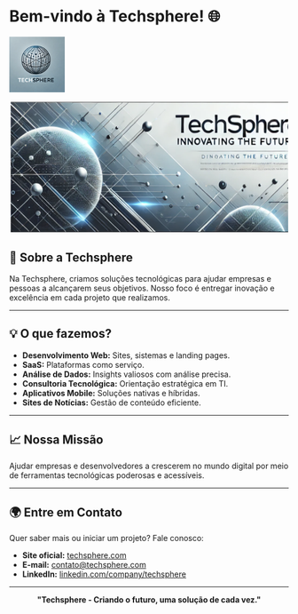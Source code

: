 # Bem-vindo à Techsphere! 🌐

<p align="start">
  <img src="https://github.com/techspherept/.github/blob/main/profile/logoempresa.webp" alt="Logo da Techsphere" width="100">
</p>

<p align="center">
  <img src="https://github.com/techspherept/.github/blob/main/profile/banner.png" alt="Banner da Techsphere" width="800">
</p>

## 🚀 Sobre a Techsphere

Na Techsphere, criamos soluções tecnológicas para ajudar empresas e pessoas a alcançarem seus objetivos. Nosso foco é entregar inovação e excelência em cada projeto que realizamos.

---

## 💡 O que fazemos?

- **Desenvolvimento Web:** Sites, sistemas e landing pages.
- **SaaS:** Plataformas como serviço.
- **Análise de Dados:** Insights valiosos com análise precisa.
- **Consultoria Tecnológica:** Orientação estratégica em TI.
- **Aplicativos Mobile:** Soluções nativas e híbridas.
- **Sites de Notícias:** Gestão de conteúdo eficiente.

---

## 📈 Nossa Missão

Ajudar empresas e desenvolvedores a crescerem no mundo digital por meio de ferramentas tecnológicas poderosas e acessíveis.

---

## 🌍 Entre em Contato

Quer saber mais ou iniciar um projeto? Fale conosco:

- **Site oficial:** [techsphere.com](https://techsphere.com)
- **E-mail:** contato@techsphere.com
- **LinkedIn:** [linkedin.com/company/techsphere](https://linkedin.com/company/techsphere)

---

<p align="center">
  <b>"Techsphere - Criando o futuro, uma solução de cada vez."</b>
</p>
